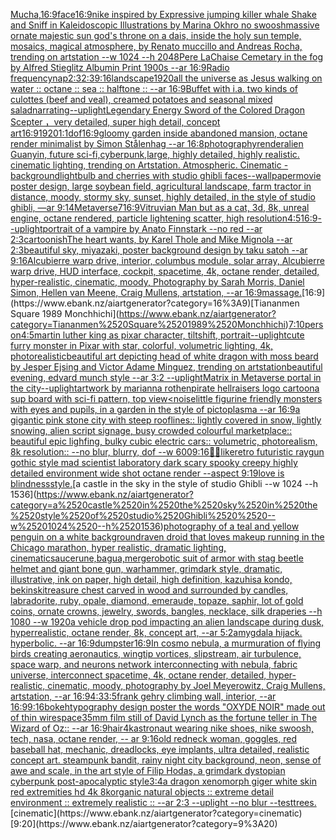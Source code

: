 [Mucha,](https://www.ebank.nz/aiartgenerator?category=Mucha%2C)[16:9](https://www.ebank.nz/aiartgenerator?category=16%3A9)[face](https://www.ebank.nz/aiartgenerator?category=face)[16:9](https://www.ebank.nz/aiartgenerator?category=16%3A9)[nike inspired by Expressive jumping killer whale Shake and Sniff in Kaleidoscopic Illustrations by Marina Okhro no swoosh](https://www.ebank.nz/aiartgenerator?category=nike%2520inspired%2520by%2520Expressive%2520jumping%2520killer%2520whale%2520Shake%2520and%2520Sniff%2520in%2520Kaleidoscopic%2520Illustrations%2520by%2520Marina%2520Okhro%2520no%2520swoosh)[massive ornate majestic sun god's throne on a dais, inside the holy sun temple, mosaics, magical atmosphere, by Renato muccillo and Andreas Rocha, trending on artstation  --w 1024 --h 2048](https://www.ebank.nz/aiartgenerator?category=massive%2520ornate%2520majestic%2520sun%2520god%27s%2520throne%2520on%2520a%2520dais%2C%2520inside%2520the%2520holy%2520sun%2520temple%2C%2520mosaics%2C%2520magical%2520atmosphere%2C%2520by%2520Renato%2520muccillo%2520and%2520Andreas%2520Rocha%2C%2520trending%2520on%2520artstation%2520%2520--w%25201024%2520--h%25202048)[Pere LaChaise Cemetary in the fog  by Alfred Stieglitz Albumin Print 1900s --ar 16:9](https://www.ebank.nz/aiartgenerator?category=Pere%2520LaChaise%2520Cemetary%2520in%2520the%2520fog%2520%2520by%2520Alfred%2520Stieglitz%2520Albumin%2520Print%25201900s%2520--ar%252016%3A9)[Radio frequency](https://www.ebank.nz/aiartgenerator?category=Radio%2520frequency)[nap](https://www.ebank.nz/aiartgenerator?category=nap)[2:3](https://www.ebank.nz/aiartgenerator?category=2%3A3)[2:3](https://www.ebank.nz/aiartgenerator?category=2%3A3)[9:16](https://www.ebank.nz/aiartgenerator?category=9%3A16)[landscape](https://www.ebank.nz/aiartgenerator?category=landscape)[1920](https://www.ebank.nz/aiartgenerator?category=1920)[all the universe as ](https://www.ebank.nz/aiartgenerator?category=all%2520the%2520universe%2520as%2520)[Jesus walking on water :: octane :: sea :: halftone :: --ar 16:9](https://www.ebank.nz/aiartgenerator?category=Jesus%2520walking%2520on%2520water%2520%3A%3A%2520octane%2520%3A%3A%2520sea%2520%3A%3A%2520halftone%2520%3A%3A%2520--ar%252016%3A9)[Buffet with i.a. two kinds of culottes (beef and veal), creamed potatoes and seasonal mixed salad](https://www.ebank.nz/aiartgenerator?category=Buffet%2520with%2520i.a.%2520two%2520kinds%2520of%2520culottes%2520%28beef%2520and%2520veal%29%2C%2520creamed%2520potatoes%2520and%2520seasonal%2520mixed%2520salad)[narrating](https://www.ebank.nz/aiartgenerator?category=narrating)[--uplight](https://www.ebank.nz/aiartgenerator?category=--uplight)[Legendary Energy Sword of the Colored Dragon Scepter ，very detailed, super high detail, concept art](https://www.ebank.nz/aiartgenerator?category=Legendary%2520Energy%2520Sword%2520of%2520the%2520Colored%2520Dragon%2520Scepter%2520%EF%BC%8Cvery%2520detailed%2C%2520super%2520high%2520detail%2C%2520concept%2520art)[16:9](https://www.ebank.nz/aiartgenerator?category=16%3A9)[1920](https://www.ebank.nz/aiartgenerator?category=1920)[1:1](https://www.ebank.nz/aiartgenerator?category=1%3A1)[dof](https://www.ebank.nz/aiartgenerator?category=dof)[16:9](https://www.ebank.nz/aiartgenerator?category=16%3A9)[gloomy garden inside abandoned mansion, octane render minimalist by Simon Stålenhag  --ar 16:8](https://www.ebank.nz/aiartgenerator?category=gloomy%2520garden%2520inside%2520abandoned%2520mansion%2C%2520octane%2520render%2520minimalist%2520by%2520Simon%2520St%C3%A5lenhag%2520%2520--ar%252016%3A8)[photography](https://www.ebank.nz/aiartgenerator?category=photography)[render](https://www.ebank.nz/aiartgenerator?category=render)[alien Guanyin, future sci-fi,cyberpunk,large, highly detailed, highly realistic. cinematic lighting, trending on Artstation. Atmospheric. Cinematic -](https://www.ebank.nz/aiartgenerator?category=alien%2520Guanyin%2C%2520future%2520sci-fi%2Ccyberpunk%2Clarge%2C%2520highly%2520detailed%2C%2520highly%2520realistic.%2520cinematic%2520lighting%2C%2520trending%2520on%2520Artstation.%2520Atmospheric.%2520Cinematic%2520-)[background](https://www.ebank.nz/aiartgenerator?category=background)[lightbulb and cherries with studio ghibli faces](https://www.ebank.nz/aiartgenerator?category=lightbulb%2520and%2520cherries%2520with%2520studio%2520ghibli%2520faces)[--wallpaper](https://www.ebank.nz/aiartgenerator?category=--wallpaper)[movie poster design, large soybean field, agricultural landscape, farm tractor in distance, moody, stormy sky, sunset, highly detailed, in the style of studio ghibli, —ar 9:14](https://www.ebank.nz/aiartgenerator?category=movie%2520poster%2520design%2C%2520large%2520soybean%2520field%2C%2520agricultural%2520landscape%2C%2520farm%2520tractor%2520in%2520distance%2C%2520moody%2C%2520stormy%2520sky%2C%2520sunset%2C%2520highly%2520detailed%2C%2520in%2520the%2520style%2520of%2520studio%2520ghibli%2C%2520%E2%80%94ar%25209%3A14)[Metaverse](https://www.ebank.nz/aiartgenerator?category=Metaverse)[7](https://www.ebank.nz/aiartgenerator?category=7)[16:9](https://www.ebank.nz/aiartgenerator?category=16%3A9)[Vitruvian Man but as a cat, 3d, 8k, unreal engine, octane rendered, particle lightening scatter, high resolution](https://www.ebank.nz/aiartgenerator?category=Vitruvian%2520Man%2520but%2520as%2520a%2520cat%2C%25203d%2C%25208k%2C%2520unreal%2520engine%2C%2520octane%2520rendered%2C%2520particle%2520lightening%2520scatter%2C%2520high%2520resolution)[4:5](https://www.ebank.nz/aiartgenerator?category=4%3A5)[16:9](https://www.ebank.nz/aiartgenerator?category=16%3A9)[--uplight](https://www.ebank.nz/aiartgenerator?category=--uplight)[portrait of a vampire by Anato Finnstark --no red --ar 2:3](https://www.ebank.nz/aiartgenerator?category=portrait%2520of%2520a%2520vampire%2520by%2520Anato%2520Finnstark%2520--no%2520red%2520--ar%25202%3A3)[cartoonish](https://www.ebank.nz/aiartgenerator?category=cartoonish)[The heart wants, by Karel Thole and Mike Mignola --ar 2:3](https://www.ebank.nz/aiartgenerator?category=The%2520heart%2520wants%2C%2520by%2520Karel%2520Thole%2520and%2520Mike%2520Mignola%2520--ar%25202%3A3)[beautiful sky, miyazaki, poster background design by taku satoh --ar 9:16](https://www.ebank.nz/aiartgenerator?category=beautiful%2520sky%2C%2520miyazaki%2C%2520poster%2520background%2520design%2520by%2520taku%2520satoh%2520--ar%25209%3A16)[Alcubierre warp drive, interior, columbus module, solar array, Alcubierre warp drive, HUD interface, cockpit, spacetime, 4k, octane render, detailed, hyper-realistic, cinematic, moody, Photography by Sarah Morris, Daniel Simon, Hellen van Meene, Craig Mullens, artstation, --ar 16:9](https://www.ebank.nz/aiartgenerator?category=Alcubierre%2520warp%2520drive%2C%2520interior%2C%2520columbus%2520module%2C%2520solar%2520array%2C%2520Alcubierre%2520warp%2520drive%2C%2520HUD%2520interface%2C%2520cockpit%2C%2520spacetime%2C%25204k%2C%2520octane%2520render%2C%2520detailed%2C%2520hyper-realistic%2C%2520cinematic%2C%2520moody%2C%2520Photography%2520by%2520Sarah%2520Morris%2C%2520Daniel%2520Simon%2C%2520Hellen%2520van%2520Meene%2C%2520Craig%2520Mullens%2C%2520artstation%2C%2520--ar%252016%3A9)[massage.](https://www.ebank.nz/aiartgenerator?category=massage.)[16:9](https://www.ebank.nz/aiartgenerator?category=16%3A9)[Tiananmen Square 1989 Monchhichi](https://www.ebank.nz/aiartgenerator?category=Tiananmen%2520Square%25201989%2520Monchhichi)[7:10](https://www.ebank.nz/aiartgenerator?category=7%3A10)[person](https://www.ebank.nz/aiartgenerator?category=person)[4:5](https://www.ebank.nz/aiartgenerator?category=4%3A5)[martin luther king as pixar character, tiltshift, portrait](https://www.ebank.nz/aiartgenerator?category=martin%2520luther%2520king%2520as%2520pixar%2520character%2C%2520tiltshift%2C%2520portrait)[--uplight](https://www.ebank.nz/aiartgenerator?category=--uplight)[cute furry monster in Pixar with star, colorful, volumetric lighting, 4k, photorealistic](https://www.ebank.nz/aiartgenerator?category=cute%2520furry%2520monster%2520in%2520Pixar%2520with%2520star%2C%2520colorful%2C%2520volumetric%2520lighting%2C%25204k%2C%2520photorealistic)[beautiful art depicting head of white dragon with moss beard by Jesper Ejsing and Victor Adame Minguez, trending on artstation](https://www.ebank.nz/aiartgenerator?category=beautiful%2520art%2520depicting%2520head%2520of%2520white%2520dragon%2520with%2520moss%2520beard%2520by%2520Jesper%2520Ejsing%2520and%2520Victor%2520Adame%2520Minguez%2C%2520trending%2520on%2520artstation)[beautiful evening, edvard munch style --ar 3:2 --uplight](https://www.ebank.nz/aiartgenerator?category=beautiful%2520evening%2C%2520edvard%2520munch%2520style%2520--ar%25203%3A2%2520--uplight)[Matrix in Metaverse portal in the city](https://www.ebank.nz/aiartgenerator?category=Matrix%2520in%2520Metaverse%2520portal%2520in%2520the%2520city)[--uplight](https://www.ebank.nz/aiartgenerator?category=--uplight)[artwork by marianna rothen](https://www.ebank.nz/aiartgenerator?category=artwork%2520by%2520marianna%2520rothen)[pirate hellraisers logo cartoon](https://www.ebank.nz/aiartgenerator?category=pirate%2520hellraisers%2520logo%2520cartoon)[a sup board with sci-fi pattern, top view](https://www.ebank.nz/aiartgenerator?category=a%2520sup%2520board%2520with%2520sci-fi%2520pattern%2C%2520top%2520view)[<noise](https://www.ebank.nz/aiartgenerator?category=%3Cnoise)[little figurine friendly monsters with eyes and pupils, in a garden in the style of pictoplasma --ar 16:9](https://www.ebank.nz/aiartgenerator?category=little%2520figurine%2520friendly%2520monsters%2520with%2520eyes%2520and%2520pupils%2C%2520in%2520a%2520garden%2520in%2520the%2520style%2520of%2520pictoplasma%2520--ar%252016%3A9)[a gigantic pink stone city with steep rooflines:: lightly covered in snow, lightly snowing, alien script signage, busy crowded colourful marketplace:: beautiful epic lighfing, bulky cubic electric cars:: volumetric, photorealism, 8k resolution:: --no blur, blurry, dof --w 600](https://www.ebank.nz/aiartgenerator?category=a%2520gigantic%2520pink%2520stone%2520city%2520with%2520steep%2520rooflines%3A%3A%2520lightly%2520covered%2520in%2520snow%2C%2520lightly%2520snowing%2C%2520alien%2520script%2520signage%2C%2520busy%2520crowded%2520colourful%2520marketplace%3A%3A%2520beautiful%2520epic%2520lighfing%2C%2520bulky%2520cubic%2520electric%2520cars%3A%3A%2520volumetric%2C%2520photorealism%2C%25208k%2520resolution%3A%3A%2520--no%2520blur%2C%2520blurry%2C%2520dof%2520--w%2520600)[9:16](https://www.ebank.nz/aiartgenerator?category=9%3A16)[🌌🎇](https://www.ebank.nz/aiartgenerator?category=%F0%9F%8C%8C%F0%9F%8E%87)[like](https://www.ebank.nz/aiartgenerator?category=like)[retro futuristic raygun gothic style mad scientist laboratory dark scary spooky creepy highly detailed environment wide shot octane render --aspect 9:19](https://www.ebank.nz/aiartgenerator?category=retro%2520futuristic%2520raygun%2520gothic%2520style%2520mad%2520scientist%2520laboratory%2520dark%2520scary%2520spooky%2520creepy%2520highly%2520detailed%2520environment%2520wide%2520shot%2520octane%2520render%2520--aspect%25209%3A19)[love is blindness](https://www.ebank.nz/aiartgenerator?category=love%2520is%2520blindness)[style.](https://www.ebank.nz/aiartgenerator?category=style.)[a castle in the sky in the style of studio Ghibli  --w 1024 --h 1536](https://www.ebank.nz/aiartgenerator?category=a%2520castle%2520in%2520the%2520sky%2520in%2520the%2520style%2520of%2520studio%2520Ghibli%2520%2520--w%25201024%2520--h%25201536)[photography of a teal and yellow penguin on a white background](https://www.ebank.nz/aiartgenerator?category=photography%2520of%2520a%2520teal%2520and%2520yellow%2520penguin%2520on%2520a%2520white%2520background)[raven droid that loves makeup running in the Chicago marathon, hyper realistic, dramatic lighting, cinematic](https://www.ebank.nz/aiartgenerator?category=raven%2520droid%2520that%2520loves%2520makeup%2520running%2520in%2520the%2520Chicago%2520marathon%2C%2520hyper%2520realistic%2C%2520dramatic%2520lighting%2C%2520cinematic)[sauce](https://www.ebank.nz/aiartgenerator?category=sauce)[rune,bagua,merge](https://www.ebank.nz/aiartgenerator?category=rune%2Cbagua%2Cmerge)[robotic suit of armor with stag beetle helmet and giant bone gun, warhammer, grimdark style, dramatic, illustrative, ink on paper, high detail, high definition, kazuhisa kondo, bekinski](https://www.ebank.nz/aiartgenerator?category=robotic%2520suit%2520of%2520armor%2520with%2520stag%2520beetle%2520helmet%2520and%2520giant%2520bone%2520gun%2C%2520warhammer%2C%2520grimdark%2520style%2C%2520dramatic%2C%2520illustrative%2C%2520ink%2520on%2520paper%2C%2520high%2520detail%2C%2520high%2520definition%2C%2520kazuhisa%2520kondo%2C%2520bekinski)[treasure chest carved in wood and surrounded by candles, labradorite, ruby, opale, diamond, emeraude, topaze, saphir, lot of gold coins, ornate crowns, jewelry, swords, bangles, necklace, silk draperies --h 1080 --w 1920](https://www.ebank.nz/aiartgenerator?category=treasure%2520chest%2520carved%2520in%2520wood%2520and%2520surrounded%2520by%2520candles%2C%2520labradorite%2C%2520ruby%2C%2520opale%2C%2520diamond%2C%2520emeraude%2C%2520topaze%2C%2520saphir%2C%2520lot%2520of%2520gold%2520coins%2C%2520ornate%2520crowns%2C%2520jewelry%2C%2520swords%2C%2520bangles%2C%2520necklace%2C%2520silk%2520draperies%2520--h%25201080%2520--w%25201920)[a vehicle drop pod impacting an alien landscape during dusk, hyperrealistic, octane render, 8k, concept art, --ar 5:2](https://www.ebank.nz/aiartgenerator?category=a%2520vehicle%2520drop%2520pod%2520impacting%2520an%2520alien%2520landscape%2520during%2520dusk%2C%2520hyperrealistic%2C%2520octane%2520render%2C%25208k%2C%2520concept%2520art%2C%2520--ar%25205%3A2)[amygdala hijack.  hyperbolic.  --ar 16:9](https://www.ebank.nz/aiartgenerator?category=amygdala%2520hijack.%2520%2520hyperbolic.%2520%2520--ar%252016%3A9)[dumpster](https://www.ebank.nz/aiartgenerator?category=dumpster)[16:9](https://www.ebank.nz/aiartgenerator?category=16%3A9)[In cosmo nebula, a murmuration of flying birds creating aeronautics, wingtip vortices, slipstream, air turbulence, space warp, and neurons network interconnecting with nebula, fabric universe, interconnect spacetime, 4k, octane render, detailed, hyper-realistic, cinematic, moody, photography by Joel Meyerowitz, Craig Mullens, artstation, --ar 16:9](https://www.ebank.nz/aiartgenerator?category=In%2520cosmo%2520nebula%2C%2520a%2520murmuration%2520of%2520flying%2520birds%2520creating%2520aeronautics%2C%2520wingtip%2520vortices%2C%2520slipstream%2C%2520air%2520turbulence%2C%2520space%2520warp%2C%2520and%2520neurons%2520network%2520interconnecting%2520with%2520nebula%2C%2520fabric%2520universe%2C%2520interconnect%2520spacetime%2C%25204k%2C%2520octane%2520render%2C%2520detailed%2C%2520hyper-realistic%2C%2520cinematic%2C%2520moody%2C%2520photography%2520by%2520Joel%2520Meyerowitz%2C%2520Craig%2520Mullens%2C%2520artstation%2C%2520--ar%252016%3A9)[4:3](https://www.ebank.nz/aiartgenerator?category=4%3A3)[3:5](https://www.ebank.nz/aiartgenerator?category=3%3A5)[frank gehry climbing wall, interior, --ar 16:9](https://www.ebank.nz/aiartgenerator?category=frank%2520gehry%2520climbing%2520wall%2C%2520interior%2C%2520--ar%252016%3A9)[9:16](https://www.ebank.nz/aiartgenerator?category=9%3A16)[bokeh](https://www.ebank.nz/aiartgenerator?category=bokeh)[typography design poster the words "OXYDE NOIR" made out of thin wire](https://www.ebank.nz/aiartgenerator?category=typography%2520design%2520poster%2520the%2520words%2520%22OXYDE%2520NOIR%22%2520made%2520out%2520of%2520thin%2520wire)[space](https://www.ebank.nz/aiartgenerator?category=space)[35mm film still of David Lynch as the fortune teller in The Wizard of Oz:: --ar 16:9](https://www.ebank.nz/aiartgenerator?category=35mm%2520film%2520still%2520of%2520David%2520Lynch%2520as%2520the%2520fortune%2520teller%2520in%2520The%2520Wizard%2520of%2520Oz%3A%3A%2520--ar%252016%3A9)[hair](https://www.ebank.nz/aiartgenerator?category=hair)[4k](https://www.ebank.nz/aiartgenerator?category=4k)[astronaut wearing nike shoes, nike swoosh, tech, nasa, octane render, -- ar 9:16](https://www.ebank.nz/aiartgenerator?category=astronaut%2520wearing%2520nike%2520shoes%2C%2520nike%2520swoosh%2C%2520tech%2C%2520nasa%2C%2520octane%2520render%2C%2520--%2520ar%25209%3A16)[old redneck woman, goggles, red baseball hat, mechanic, dreadlocks, eye implants, ultra detailed, realistic concept art. steampunk bandit, rainy night city background, neon, sense of awe and scale, in the art style of Filip Hodas, a grimdark dystopian cyberpunk post-apocalyptic style](https://www.ebank.nz/aiartgenerator?category=old%2520redneck%2520woman%2C%2520goggles%2C%2520red%2520baseball%2520hat%2C%2520mechanic%2C%2520dreadlocks%2C%2520eye%2520implants%2C%2520ultra%2520detailed%2C%2520realistic%2520concept%2520art.%2520steampunk%2520bandit%2C%2520rainy%2520night%2520city%2520background%2C%2520neon%2C%2520sense%2520of%2520awe%2520and%2520scale%2C%2520in%2520the%2520art%2520style%2520of%2520Filip%2520Hodas%2C%2520a%2520grimdark%2520dystopian%2520cyberpunk%2520post-apocalyptic%2520style)[3:4](https://www.ebank.nz/aiartgenerator?category=3%3A4)[a dragon xenomorph giger white skin red extremities hd 4k 8k](https://www.ebank.nz/aiartgenerator?category=a%2520dragon%2520xenomorph%2520giger%2520white%2520skin%2520red%2520extremities%2520hd%25204k%25208k)[organic natural objects :: extreme detail environment :: extremely realistic :: --ar 2:3 --uplight --no blur --test](https://www.ebank.nz/aiartgenerator?category=organic%2520natural%2520objects%2520%3A%3A%2520extreme%2520detail%2520environment%2520%3A%3A%2520extremely%2520realistic%2520%3A%3A%2520--ar%25202%3A3%2520--uplight%2520--no%2520blur%2520--test)[trees.](https://www.ebank.nz/aiartgenerator?category=trees.)[cinematic](https://www.ebank.nz/aiartgenerator?category=cinematic)[9:20](https://www.ebank.nz/aiartgenerator?category=9%3A20)